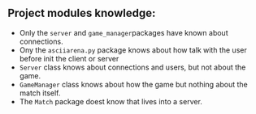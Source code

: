 ## Project modules knowledge:

- Only the `server` and `game_manager`packages have known about connections.
- Ony the `asciiarena.py` package knows about how talk with the user before init the client or server
- `Server` class knows about connections and users, but not about the game.
- `GameManager` class knows about how the game but nothing about the match itself.
- The `Match` package doest know that lives into a server.
